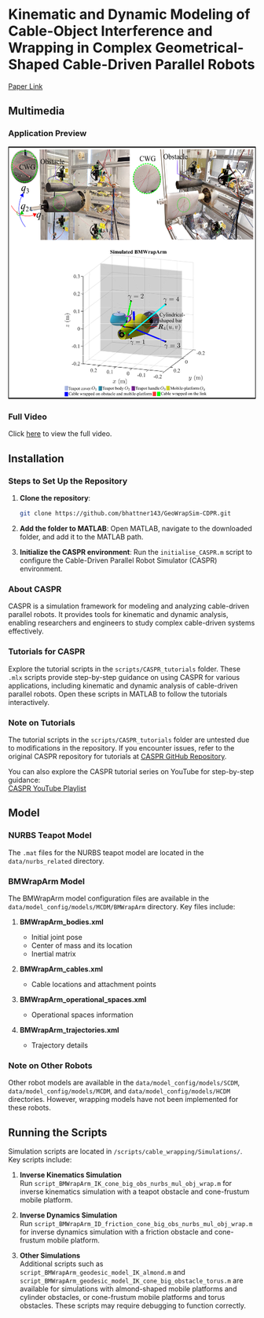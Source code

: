 # Kinematic and Dynamic Modeling of Cable-Object Interference and Wrapping in Complex Geometrical-Shaped Cable-Driven Parallel Robots

[Paper Link](https://www.techrxiv.org/users/788558/articles/1022587-kinematic-and-dynamic-modeling-of-cable-object-interference-and-wrapping-in-complex-geometrical-shaped-cable-driven-parallel-robots)

## Multimedia

### Application Preview
![GeoWrapSim-CDPR](resources/figures/fig_git.png)

### Full Video
Click [here](https://drive.google.com/file/d/1wv_-YRMZ-RpaE7pxipY27WhJc2ZteXAT/view?usp=sharing) to view the full video.

## Installation

### Steps to Set Up the Repository

1. **Clone the repository**:
    ```bash
    git clone https://github.com/bhattner143/GeoWrapSim-CDPR.git
    ```

2. **Add the folder to MATLAB**:
    Open MATLAB, navigate to the downloaded folder, and add it to the MATLAB path.

3. **Initialize the CASPR environment**:
    Run the `initialise_CASPR.m` script to configure the Cable-Driven Parallel Robot Simulator (CASPR) environment.

### About CASPR
CASPR is a simulation framework for modeling and analyzing cable-driven parallel robots. It provides tools for kinematic and dynamic analysis, enabling researchers and engineers to study complex cable-driven systems effectively.

### Tutorials for CASPR

Explore the tutorial scripts in the `scripts/CASPR_tutorials` folder. These `.mlx` scripts provide step-by-step guidance on using CASPR for various applications, including kinematic and dynamic analysis of cable-driven parallel robots. Open these scripts in MATLAB to follow the tutorials interactively.

### Note on Tutorials

The tutorial scripts in the `scripts/CASPR_tutorials` folder are untested due to modifications in the repository. If you encounter issues, refer to the original CASPR repository for tutorials at [CASPR GitHub Repository](https://github.com/darwinlau/CASPR).

You can also explore the CASPR tutorial series on YouTube for step-by-step guidance:  
[CASPR YouTube Playlist](https://www.youtube.com/watch?v=b_24t_j1uQo&list=PLZCfv3Lre4aVbsS8zFYlg2x-kPuB-rrRC)

## Model

### NURBS Teapot Model
The `.mat` files for the NURBS teapot model are located in the `data/nurbs_related` directory.

### BMWrapArm Model
The BMWrapArm model configuration files are available in the `data/model_config/models/MCDM/BMWrapArm` directory. Key files include:

1. **BMWrapArm_bodies.xml**  
    - Initial joint pose  
    - Center of mass and its location  
    - Inertial matrix  

2. **BMWrapArm_cables.xml**  
    - Cable locations and attachment points  

3. **BMWrapArm_operational_spaces.xml**  
    - Operational spaces information  

4. **BMWrapArm_trajectories.xml**  
    - Trajectory details  

### Note on Other Robots
Other robot models are available in the `data/model_config/models/SCDM`, `data/model_config/models/MCDM`, and `data/model_config/models/HCDM` directories. However, wrapping models have not been implemented for these robots.

## Running the Scripts

Simulation scripts are located in `/scripts/cable_wrapping/Simulations/`. Key scripts include:

1. **Inverse Kinematics Simulation**  
    Run `script_BMWrapArm_IK_cone_big_obs_nurbs_mul_obj_wrap.m` for inverse kinematics simulation with a teapot obstacle and cone-frustum mobile platform.

2. **Inverse Dynamics Simulation**  
    Run `script_BMWrapArm_ID_friction_cone_big_obs_nurbs_mul_obj_wrap.m` for inverse dynamics simulation with a friction obstacle and cone-frustum mobile platform.

3. **Other Simulations**  
    Additional scripts such as `script_BMWrapArm_geodesic_model_IK_almond.m` and `script_BMWrapArm_geodesic_model_IK_cone_big_obstacle_torus.m` are available for simulations with almond-shaped mobile platforms and cylinder obstacles, or cone-frustum mobile platforms and torus obstacles. These scripts may require debugging to function correctly.
